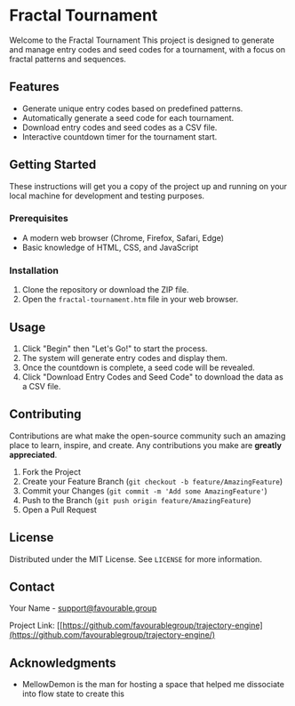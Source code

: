 # Fractal Tournament

Welcome to the Fractal Tournament This project is designed to generate and manage entry codes and seed codes for a tournament, with a focus on fractal patterns and sequences.

## Features

- Generate unique entry codes based on predefined patterns.
- Automatically generate a seed code for each tournament.
- Download entry codes and seed codes as a CSV file.
- Interactive countdown timer for the tournament start.

## Getting Started

These instructions will get you a copy of the project up and running on your local machine for development and testing purposes.

### Prerequisites

- A modern web browser (Chrome, Firefox, Safari, Edge)
- Basic knowledge of HTML, CSS, and JavaScript

### Installation

1. Clone the repository or download the ZIP file.
2. Open the `fractal-tournament.htm` file in your web browser.

## Usage

1. Click "Begin" then "Let's Go!" to start the process.
2. The system will generate entry codes and display them.
3. Once the countdown is complete, a seed code will be revealed.
4. Click "Download Entry Codes and Seed Code" to download the data as a CSV file.

## Contributing

Contributions are what make the open-source community such an amazing place to learn, inspire, and create. Any contributions you make are **greatly appreciated**.

1. Fork the Project
2. Create your Feature Branch (`git checkout -b feature/AmazingFeature`)
3. Commit your Changes (`git commit -m 'Add some AmazingFeature'`)
4. Push to the Branch (`git push origin feature/AmazingFeature`)
5. Open a Pull Request

## License

Distributed under the MIT License. See `LICENSE` for more information.

## Contact

Your Name - support@favourable.group

Project Link: [[https://github.com/favourablegroup/trajectory-engine](https://github.com/favourablegroup/trajectory-engine/)

## Acknowledgments

- MellowDemon is the man for hosting a space that helped me dissociate into flow state to create this

